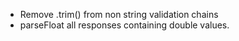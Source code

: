 - Remove .trim() from non string validation chains
- parseFloat all responses containing double values.